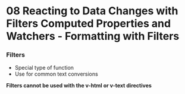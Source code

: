 # 08 Reacting to Data Changes with Filters Computed Properties and Watchers - Formatting with Filters

### Filters
 - Special type of function
 - Use for common text conversions

 **Filters cannot be used with the v-html or v-text directives**